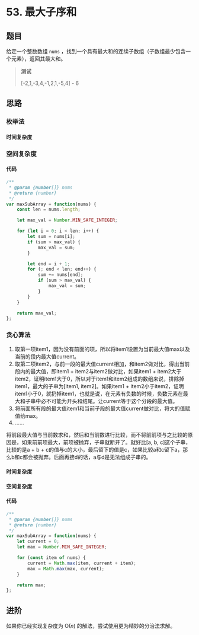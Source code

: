 # 53. 最大子序和

## 题目

给定一个整数数组 `nums` ，找到一个具有最大和的连续子数组（子数组最少包含一个元素），返回其最大和。

> **测试**
>
> [-2,1,-3,4,-1,2,1,-5,4] - 6

## 思路

### 枚举法



#### 时间复杂度



### 空间复杂度



#### 代码

```javascript
/**
 * @param {number[]} nums
 * @return {number}
 */
var maxSubArray = function(nums) {
    const len = nums.length;

    let max_val = Number.MIN_SAFE_INTEGER;

    for (let i = 0; i < len; i++) {
        let sum = nums[i];
        if (sum > max_val) {
            max_val = sum;
        }

        let end = i + 1;
        for (; end < len; end++) {
            sum += nums[end];
            if (sum > max_val) {
                max_val = sum;
            }
        }
    }

    return max_val;
};
```



### 贪心算法

1. 取第一项item1，因为没有前面的项，所以将item1设置为当前最大值max以及当前的段内最大值current。
2. 取第二项item2，与前一段的最大值current相加，和item2做对比，得出当前段内的最大值，即item1 + item2与item2做对比，如果item1 + item2大于item2，证明item1大于0，所以对于item1和item2组成的数组来说，排除掉item1，最大的子串为[item1, item2]。如果item1 + item2小于item2，证明item1小于0，就扔掉item1，也就是说，在元素有负数的时候，负数元素在最大和子串中必不可能为开头和结尾。让current等于这个分段的最大值。
3. 将前面所有段的最大值item1和当前子段的最大值current做对比，将大的值赋值给max。
4. ......

将前段最大值与当前数求和，然后和当前数进行比较，而不将前前项与之比较的原因是，如果前前项最大，前项被抛弃，子串就断开了。就好比[a, b, c]这个子串，比较的是a + b + c的值与c的大小，最后留下的值是c，如果比较a和c留下a，那么b和c都会被抛弃。后面再接d的话，a与d是无法组成子串的。

#### 时间复杂度



#### 空间复杂度



#### 代码

```javascript
/**
 * @param {number[]} nums
 * @return {number}
 */
var maxSubArray = function(nums) {
    let current = 0;
    let max = Number.MIN_SAFE_INTEGER;

    for (const item of nums) {
        current = Math.max(item, current + item);
        max = Math.max(max, current);
    }

    return max;
};
```





## 进阶

如果你已经实现复杂度为 O(*n*) 的解法，尝试使用更为精妙的分治法求解。

